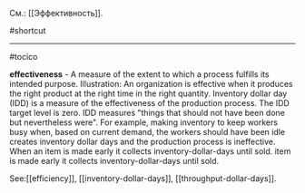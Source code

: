 См.: [[Эффективность]].

#shortcut




<hr/>

#tocico

<b>effectiveness</b> - A measure of the extent to which a process fulfills its intended purpose. 
Illustration: An organization is effective when it produces the right product at the right time in the right quantity.  Inventory dollar day (IDD) is a measure of the effectiveness of the production process.  The IDD target level is zero.  IDD measures "things that should not have been done but nevertheless were".  For example, making inventory to keep workers busy when, based on current demand, the workers should have been idle creates inventory dollar days and the production process is ineffective.  When an item is made early it collects inventory-dollar-days until sold.
item is made early it collects inventory-dollar-days until sold.




See:[[efficiency]], [[inventory-dollar-days]], [[throughput-dollar-days]].



